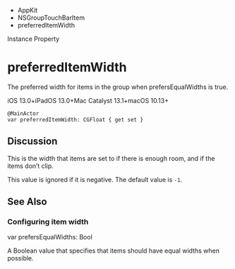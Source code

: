 

- AppKit
- NSGroupTouchBarItem
-  preferredItemWidth 

Instance Property

# preferredItemWidth

The preferred width for items in the group when prefersEqualWidths is true.

iOS 13.0+iPadOS 13.0+Mac Catalyst 13.1+macOS 10.13+

``` source
@MainActor
var preferredItemWidth: CGFloat { get set }
```

## Discussion

This is the width that items are set to if there is enough room, and if the items don’t clip.

This value is ignored if it is negative. The default value is `-1`.

## See Also

### Configuring item width

var prefersEqualWidths: Bool

A Boolean value that specifies that items should have equal widths when possible.

